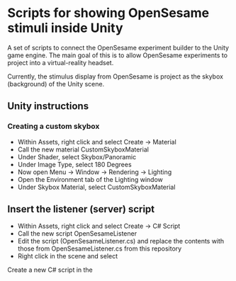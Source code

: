 # Scripts for showing OpenSesame stimuli inside Unity

A set of scripts to connect the OpenSesame experiment builder to the Unity game engine. The main goal of this is to allow OpenSesame experiments to project into a virtual-reality headset.

Currently, the stimulus display from OpenSesame is project as the skybox (background) of the Unity scene.

## Unity instructions

### Creating a custom skybox

- Within Assets, right click and select Create -> Material
- Call the new material CustomSkyboxMaterial
- Under Shader, select Skybox/Panoramic
- Under Image Type, select 180 Degrees
- Now open Menu -> Window -> Rendering -> Lighting
- Open the Environment tab of the Lighting window
- Under Skybox Material, select CustomSkyboxMaterial

## Insert the listener (server) script

- Within Assets, right click and select Create -> C# Script
- Call the new script OpenSesameListener
- Edit the script (OpenSesameListener.cs) and replace the contents with those from OpenSesameListener.cs from this repository
- Right click in the scene and select 

Create a new C# script in the 
